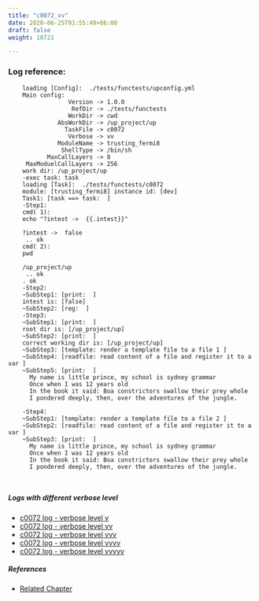 ```yaml
---
title: "c0072_vv"
date: 2020-06-25T01:55:49+66:00
draft: false
weight: 10721

---
```


### Log reference: <no value>

```
    loading [Config]:  ./tests/functests/upconfig.yml
    Main config:
                 Version -> 1.0.0
                  RefDir -> ./tests/functests
                 WorkDir -> cwd
              AbsWorkDir -> /up_project/up
                TaskFile -> c0072
                 Verbose -> vv
              ModuleName -> trusting_fermi8
               ShellType -> /bin/sh
           MaxCallLayers -> 8
     MaxModuelCallLayers -> 256
    work dir: /up_project/up
    -exec task: task
    loading [Task]:  ./tests/functests/c0072
    module: [trusting_fermi8] instance id: [dev]
    Task1: [task ==> task:  ]
    -Step1:
    cmd( 1):
    echo "?intest ->  {{.intest}}"
    
    ?intest ->  false
     .. ok
    cmd( 2):
    pwd
    
    /up_project/up
     .. ok
    . ok
    -Step2:
    ~SubStep1: [print:  ]
    intest is: [false]
    ~SubStep2: [reg:  ]
    -Step3:
    ~SubStep1: [print:  ]
    root dir is: [/up_project/up]
    ~SubStep2: [print:  ]
    correct working dir is: [/up_project/up]
    ~SubStep3: [template: render a template file to a file 1 ]
    ~SubStep4: [readfile: read content of a file and register it to a var ]
    ~SubStep5: [print:  ]
      My name is little prince, my school is sydney grammar
      Once when I was 12 years old
      In the book it said: Boa constrictors swallow their prey whole
      I pondered deeply, then, over the adventures of the jungle.
    
    -Step4:
    ~SubStep1: [template: render a template file to a file 2 ]
    ~SubStep2: [readfile: read content of a file and register it to a var ]
    ~SubStep3: [print:  ]
      My name is little prince, my school is sydney grammar
      Once when I was 12 years old
      In the book it said: Boa constrictors swallow their prey whole
      I pondered deeply, then, over the adventures of the jungle.
    
    
```

##### Logs with different verbose level
* [c0072 log - verbose level v](../../logs/c0072_v)
* [c0072 log - verbose level vv](../../logs/c0072_vv)
* [c0072 log - verbose level vvv](../../logs/c0072_vvv)
* [c0072 log - verbose level vvvv](../../logs/c0072_vvvv)
* [c0072 log - verbose level vvvvv](../../logs/c0072_vvvvv)

##### References
* [Related Chapter](../../templating/c0072)
